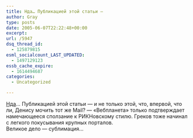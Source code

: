 ```yaml
---
title: Нда… Публикацией этой статьи —
author: Gray
type: posts
date: 2005-06-07T22:22:48+00:00
excerpt:
url: /5947
dsq_thread_id:
  - 125879815
esml_socialcount_LAST_UPDATED:
  - 1497129123
essb_cache_expire:
  - 1614494687
categories:
  - Uncategorized

---
```








<a href="http://webplanet.ru/news/e-commerce/2005/6/7/torgru.html" target="_blank">Нда</a>&#8230; Публикацией этой статьи &#8212; и не только этой, что, впервой, что ли, Денису мочить тот же Mail? &#8212; &#171;Вебпланета&#187; только подтверждает намечающееся сползание к РИКНовскому стилю. Греков тоже начинал с легкого покусывания крупных порталов.  
Великое дело &#8212; сублимация&#8230;